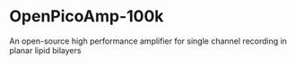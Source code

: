 # OpenPicoAmp-100k
An open-source high performance amplifier for single channel recording in planar lipid bilayers
